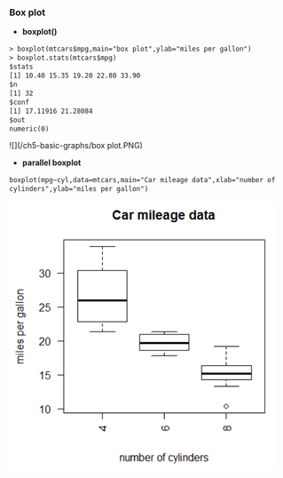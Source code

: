 ### Box plot

* **boxplot()**
```
> boxplot(mtcars$mpg,main="box plot",ylab="miles per gallon")
> boxplot.stats(mtcars$mpg)
$stats
[1] 10.40 15.35 19.20 22.80 33.90
$n
[1] 32
$conf
[1] 17.11916 21.28084
$out
numeric(0)
```
![](/ch5-basic-graphs/box plot.PNG)

* **parallel boxplot**
```
boxplot(mpg~cyl,data=mtcars,main="Car mileage data",xlab="number of cylinders",ylab="miles per gallon")
```
![](/ch5-basic-graphs/parallelboxplot.PNG)

